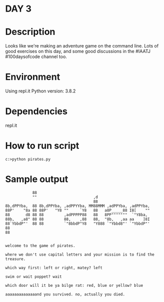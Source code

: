 
# DAY 3

# Description
Looks like we're making an adventure game on the command line.
Lots of good exercises on this day, and some good discussions in the #IAATJ #100daysofcode channel too.

# Environment
Using repl.it
Python version: 3.8.2

# Dependencies
repl.it

# How to run script
```
c:>python pirates.py
```

# Sample output
```
            88
            ""                         ,d
                                       88
8b,dPPYba,  88 8b,dPPYba, ,adPPYYba, MM88MMM ,adPPYba, ,adPPYba,
88P'    "8a 88 88P'   "Y8 ""     `Y8   88   a8P_____88 I8[    ""
88       d8 88 88         ,adPPPPP88   88   8PP"""""""  `"Y8ba,
88b,   ,a8" 88 88         88,    ,88   88,  "8b,   ,aa aa    ]8I
88`YbbdP"'  88 88         `"8bbdP"Y8   "Y888 `"Ybbd8"' `"YbbdP"'
88
88


welcome to the game of pirates.

where we don't use capital letters and your mission is to find the treasure.

which way first: left or right, matey? left

swim or wait poppet? wait

which door will it be ya bilge rat: red, blue or yellow? blue

aaaaaaaaaaaaaand you survived. no, actually you died.
```